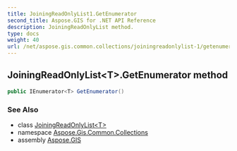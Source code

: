 ```yaml
---
title: JoiningReadOnlyList1.GetEnumerator
second_title: Aspose.GIS for .NET API Reference
description: JoiningReadOnlyList method. 
type: docs
weight: 40
url: /net/aspose.gis.common.collections/joiningreadonlylist-1/getenumerator/
---
```

## JoiningReadOnlyList&lt;T&gt;.GetEnumerator method

```csharp
public IEnumerator<T> GetEnumerator()
```

### See Also

* class [JoiningReadOnlyList&lt;T&gt;](../)
* namespace [Aspose.Gis.Common.Collections](../../joiningreadonlylist-1/)
* assembly [Aspose.GIS](../../../)


